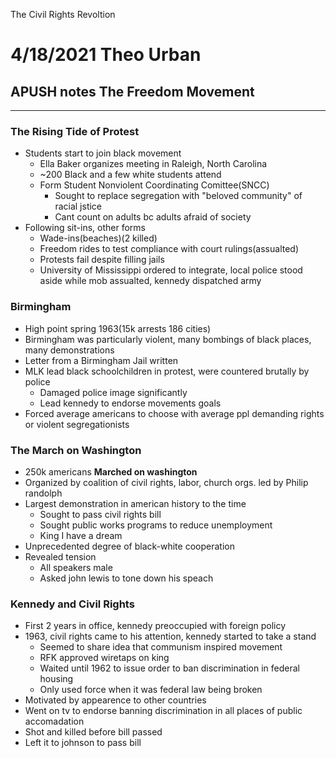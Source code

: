 The Civil Rights Revoltion

# 4/18/2021 Theo Urban
## APUSH notes The Freedom Movement
***
### The Rising Tide of Protest
 - Students start to join black movement
	 - Ella Baker organizes meeting in Raleigh, North Carolina
	 - ~200 Black and a few white students attend
	 - Form Student Nonviolent Coordinating Comittee(SNCC)
		 - Sought to replace segregation with "beloved community" of racial jstice
		 - Cant count on adults bc adults afraid of society
 - Following sit-ins, other forms
	 - Wade-ins(beaches)(2 killed)
	 - Freedom rides to test compliance with court rulings(assualted)
	 - Protests fail despite filling jails
	 - University of Mississippi ordered to integrate, local police stood aside while mob assualted, kennedy dispatched army

### Birmingham
 - High point spring 1963(15k arrests 186 cities)
 - Birmingham was particularly violent, many bombings of black places, many demonstrations
 - Letter from a Birmingham Jail written
 - MLK lead black schoolchildren in protest, were countered brutally by police
	 - Damaged police image significantly
	 - Lead kennedy to endorse movements goals
 - Forced average americans to choose with average ppl demanding rights or violent segregationists

### The March on Washington
 - 250k americans **Marched on washington**
 - Organized by coalition of civil rights, labor, church orgs. led by Philip randolph
 - Largest demonstration in american history to the time
	 - Sought to pass civil rights bill
	 - Sought public works programs to reduce unemployment
	 - King I have a dream
 - Unprecedented degree of black-white cooperation
 - Revealed tension
	 - All speakers male
	 - Asked john lewis to tone down his speach

### Kennedy and Civil Rights
 - First 2 years in office, kennedy preoccupied with foreign policy
 - 1963, civil rights came to his attention, kennedy started to take a stand
	 - Seemed to share idea that communism inspired movement
	 - RFK approved wiretaps on king
	 - Waited until 1962 to issue order to ban discrimination in federal housing
	 - Only used force when it was federal law being broken
 - Motivated by appearence to other countries
 - Went on tv to endorse banning discrimination in all places of public accomadation
 - Shot and killed before bill passed
 - Left it to johnson to pass bill
